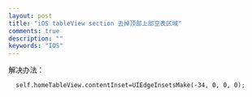 ```yaml
---
layout: post
title: "iOS tableView section 去掉顶部上部空表区域"
comments: true
description: ""
keywords: "IOS"
---
```



解决办法：

      self.homeTableView.contentInset=UIEdgeInsetsMake(-34, 0, 0, 0);
